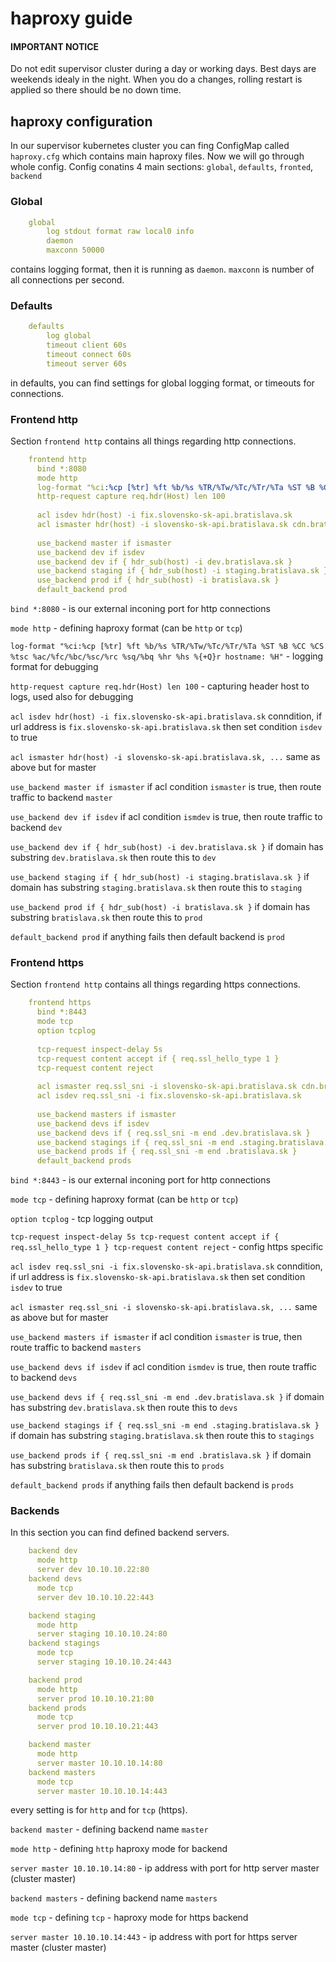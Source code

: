 # haproxy guide

#### IMPORTANT NOTICE
Do not edit supervisor cluster during a day or working days. Best days are weekends idealy in the night. When you do a changes, rolling restart is applied so there should be no down time.

## haproxy configuration
In our supervisor kubernetes cluster you can fing ConfigMap called `haproxy.cfg` which contains main haproxy files. Now we will go through whole config.
Config conatins 4 main sections: `global`, `defaults`, `fronted`, `backend`

### Global
```yaml
    global
        log stdout format raw local0 info
        daemon
        maxconn 50000
```        
contains logging format, then it is running as `daemon`. `maxconn` is number of all connections per second.

### Defaults
```yaml
    defaults
        log global
        timeout client 60s
        timeout connect 60s
        timeout server 60s
```
in defaults, you can find settings for global logging format, or timeouts for connections.

### Frontend http
Section `frontend http` contains all things regarding http connections.
```yaml
    frontend http
      bind *:8080   
      mode http
      log-format "%ci:%cp [%tr] %ft %b/%s %TR/%Tw/%Tc/%Tr/%Ta %ST %B %CC %CS %tsc %ac/%fc/%bc/%sc/%rc %sq/%bq %hr %hs %{+Q}r hostname: %H"
      http-request capture req.hdr(Host) len 100
      
      acl isdev hdr(host) -i fix.slovensko-sk-api.bratislava.sk
      acl ismaster hdr(host) -i slovensko-sk-api.bratislava.sk cdn.bratislava.sk cdn-api.bratislava.sk tkg.dev.bratislava.sk tkg.staging.bratislava.sk tkg.bratislava.sk tkg.master.bratislava.sk grafana.bratislava.sk harbor.bratislava.sk api.dev.bratislava.sk harbor-notary.bratislava.sk kube-services.bratislava.sk
      
      use_backend master if ismaster
      use_backend dev if isdev
      use_backend dev if { hdr_sub(host) -i dev.bratislava.sk }
      use_backend staging if { hdr_sub(host) -i staging.bratislava.sk }
      use_backend prod if { hdr_sub(host) -i bratislava.sk }
      default_backend prod
```

`bind *:8080` - is our external inconing port for http connections

`mode http` - defining haproxy format (can be `http` or `tcp`)

`log-format "%ci:%cp [%tr] %ft %b/%s %TR/%Tw/%Tc/%Tr/%Ta %ST %B %CC %CS %tsc %ac/%fc/%bc/%sc/%rc %sq/%bq %hr %hs %{+Q}r hostname: %H"` - logging format for debugging

`http-request capture req.hdr(Host) len 100` - capturing header host to logs, used also for debugging

`acl isdev hdr(host) -i fix.slovensko-sk-api.bratislava.sk` conndition, if url address is `fix.slovensko-sk-api.bratislava.sk` then set condition `isdev` to true 

`acl ismaster hdr(host) -i slovensko-sk-api.bratislava.sk, ...` same as above but for master

`use_backend master if ismaster` if acl condition `ismaster` is true, then route traffic to backend `master`

`use_backend dev if isdev` if acl condition `ismdev` is true, then route traffic to backend `dev`

`use_backend dev if { hdr_sub(host) -i dev.bratislava.sk }` if domain has substring `dev.bratislava.sk` then route this to `dev`

`use_backend staging if { hdr_sub(host) -i staging.bratislava.sk }` if domain has substring `staging.bratislava.sk` then route this to `staging`

`use_backend prod if { hdr_sub(host) -i bratislava.sk }` if domain has substring `bratislava.sk` then route this to `prod`

`default_backend prod` if anything fails then default backend is `prod`

### Frontend https
Section `frontend http` contains all things regarding https connections.
```yaml
    frontend https
      bind *:8443
      mode tcp
      option tcplog
      
      tcp-request inspect-delay 5s
      tcp-request content accept if { req.ssl_hello_type 1 }
      tcp-request content reject
      
      acl ismaster req.ssl_sni -i slovensko-sk-api.bratislava.sk cdn.bratislava.sk cdn-api.bratislava.sk tkg.dev.bratislava.sk tkg.staging.bratislava.sk tkg.bratislava.sk tkg.master.bratislava.sk grafana.bratislava.sk harbor.bratislava.sk api.dev.bratislava.sk harbor-notary.bratislava.sk kube-services.bratislava.sk
      acl isdev req.ssl_sni -i fix.slovensko-sk-api.bratislava.sk
      
      use_backend masters if ismaster
      use_backend devs if isdev
      use_backend devs if { req.ssl_sni -m end .dev.bratislava.sk }
      use_backend stagings if { req.ssl_sni -m end .staging.bratislava.sk }
      use_backend prods if { req.ssl_sni -m end .bratislava.sk }
      default_backend prods
```

`bind *:8443` - is our external inconing port for http connections

`mode tcp` - defining haproxy format (can be `http` or `tcp`)

`option tcplog` - tcp logging output

`tcp-request inspect-delay 5s
tcp-request content accept if { req.ssl_hello_type 1 }
tcp-request content reject` - config https specific

`acl isdev req.ssl_sni -i fix.slovensko-sk-api.bratislava.sk` conndition, if url address is `fix.slovensko-sk-api.bratislava.sk` then set condition `isdev` to true

`acl ismaster req.ssl_sni -i slovensko-sk-api.bratislava.sk, ...` same as above but for master

`use_backend masters if ismaster` if acl condition `ismaster` is true, then route traffic to backend `masters`

`use_backend devs if isdev` if acl condition `ismdev` is true, then route traffic to backend `devs`

`use_backend devs if { req.ssl_sni -m end .dev.bratislava.sk }` if domain has substring `dev.bratislava.sk` then route this to `devs`

`use_backend stagings if { req.ssl_sni -m end .staging.bratislava.sk }` if domain has substring `staging.bratislava.sk` then route this to `stagings`

`use_backend prods if { req.ssl_sni -m end .bratislava.sk }` if domain has substring `bratislava.sk` then route this to `prods`

`default_backend prods` if anything fails then default backend is `prods`

### Backends
In this section you can find defined backend servers. 

```yaml
    backend dev
      mode http
      server dev 10.10.10.22:80
    backend devs
      mode tcp
      server dev 10.10.10.22:443

    backend staging
      mode http
      server staging 10.10.10.24:80
    backend stagings
      mode tcp
      server staging 10.10.10.24:443

    backend prod
      mode http
      server prod 10.10.10.21:80
    backend prods
      mode tcp
      server prod 10.10.10.21:443

    backend master
      mode http
      server master 10.10.10.14:80
    backend masters
      mode tcp
      server master 10.10.10.14:443
```

every setting is for `http` and for `tcp` (https).

`backend master` - defining backend name `master`

`mode http` - defining `http` haproxy mode for backend

`server master 10.10.10.14:80` - ip address with port for http server master (cluster master)

`backend masters` - defining backend name `masters`

`mode tcp` - defining `tcp` - haproxy mode for https backend

`server master 10.10.10.14:443` - ip address with port for https server master (cluster master)